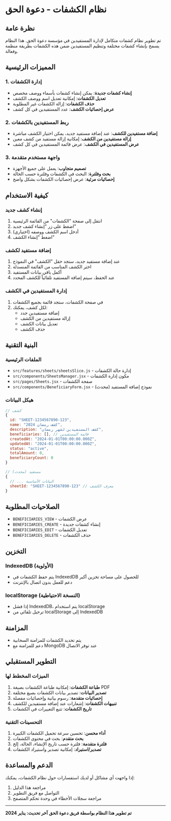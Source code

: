 # نظام الكشفات - دعوة الحق

## نظرة عامة

تم تطوير نظام كشفات متكامل لإدارة المستفيدين في مؤسسة دعوة الحق. هذا النظام يسمح بإنشاء كشفات مختلفة وتنظيم المستفيدين ضمن هذه الكشفات بطريقة منظمة وفعالة.

## المميزات الرئيسية

### 1. إدارة الكشفات
- **إنشاء كشفات جديدة**: يمكن إنشاء كشفات بأسماء ووصف مخصص
- **تعديل الكشفات**: إمكانية تعديل اسم ووصف الكشف
- **حذف الكشفات**: إزالة الكشفات غير المطلوبة
- **عرض إحصائيات الكشف**: عدد المستفيدين في كل كشف

### 2. ربط المستفيدين بالكشفات
- **إضافة مستفيدين للكشف**: عند إضافة مستفيد جديد، يمكن اختيار الكشف مباشرة
- **إزالة مستفيدين من الكشف**: إمكانية إزالة مستفيد من كشف معين
- **عرض المستفيدين في الكشف**: عرض قائمة المستفيدين في كل كشف

### 3. واجهة مستخدم متقدمة
- **تصميم متجاوب**: يعمل على جميع الأجهزة
- **بحث وفلترة**: البحث في الكشفات وفلترة حسب الحالة
- **إحصائيات مرئية**: عرض إحصائيات الكشفات بشكل واضح

## كيفية الاستخدام

### إنشاء كشف جديد
1. انتقل إلى صفحة "الكشفات" من القائمة الرئيسية
2. اضغط على زر "إنشاء كشف جديد"
3. أدخل اسم الكشف ووصفه (اختياري)
4. اضغط "إنشاء الكشف"

### إضافة مستفيد لكشف
1. عند إضافة مستفيد جديد، ستجد حقل "الكشف" في النموذج
2. اختر الكشف المناسب من القائمة المنسدلة
3. أكمل باقي بيانات المستفيد
4. عند الحفظ، سيتم إضافة المستفيد تلقائياً للكشف المحدد

### إدارة المستفيدين في الكشف
1. في صفحة الكشفات، ستجد قائمة بجميع الكشفات
2. لكل كشف، يمكنك:
   - إضافة مستفيدين جدد
   - إزالة مستفيدين من الكشف
   - تعديل بيانات الكشف
   - حذف الكشف

## البنية التقنية

### الملفات الرئيسية
- `src/features/sheets/sheetsSlice.js` - إدارة حالة الكشفات
- `src/components/SheetsManager.jsx` - مكون إدارة الكشفات
- `src/pages/Sheets.jsx` - صفحة الكشفات
- `src/components/BeneficiaryForm.jsx` - نموذج إضافة المستفيد (محدث)

### هيكل البيانات
```javascript
// كشف
{
  id: "SHEET-1234567890-123",
  name: "كشف رمضان 2024",
  description: "كشف المستفيدين لشهر رمضان",
  beneficiaries: [], // قائمة المستفيدين
  createdAt: "2024-01-01T00:00:00.000Z",
  updatedAt: "2024-01-01T00:00:00.000Z",
  status: "active",
  totalAmount: 0,
  beneficiaryCount: 0
}

// مستفيد (محدث)
{
  // ... البيانات الأساسية
  sheetId: "SHEET-1234567890-123" // معرف الكشف
}
```

## الصلاحيات المطلوبة

- `BENEFICIARIES_VIEW` - عرض الكشفات
- `BENEFICIARIES_CREATE` - إنشاء كشفات جديدة
- `BENEFICIARIES_EDIT` - تعديل الكشفات
- `BENEFICIARIES_DELETE` - حذف الكشفات

## التخزين

### IndexedDB (الأولوية)
- يتم حفظ الكشفات في IndexedDB للحصول على مساحة تخزين أكبر
- دعم للعمل بدون اتصال بالإنترنت

### localStorage (النسخة الاحتياطية)
- إذا فشل IndexedDB، يتم استخدام localStorage
- ترحيل تلقائي من localStorage إلى IndexedDB

## المزامنة

- يتم تحديد الكشفات للمزامنة السحابية
- دعم للمزامنة مع MongoDB عند توفر الاتصال

## التطوير المستقبلي

### الميزات المخطط لها
1. **طباعة الكشفات**: إمكانية طباعة الكشفات بصيغة PDF
2. **تصدير البيانات**: تصدير بيانات الكشفات بصيغ مختلفة
3. **إحصائيات متقدمة**: رسوم بيانية وإحصائيات مفصلة
4. **تنبيهات الكشفات**: إشعارات عند إضافة مستفيدين للكشف
5. **تاريخ الكشفات**: تتبع التغييرات في الكشفات

### التحسينات التقنية
1. **أداء محسن**: تحسين سرعة تحميل الكشفات الكبيرة
2. **بحث متقدم**: بحث في محتوى الكشفات
3. **فلترة متقدمة**: فلترة حسب تاريخ الإنشاء، الحالة، إلخ
4. **تصدير/استيراد**: إمكانية تصدير واستيراد الكشفات

## الدعم والمساعدة

إذا واجهت أي مشاكل أو لديك استفسارات حول نظام الكشفات، يمكنك:

1. مراجعة هذا الدليل
2. التواصل مع فريق التطوير
3. مراجعة سجلات الأخطاء في وحدة تحكم المتصفح

---

**تم تطوير هذا النظام بواسطة فريق دعوة الحق**
**آخر تحديث: يناير 2024** 